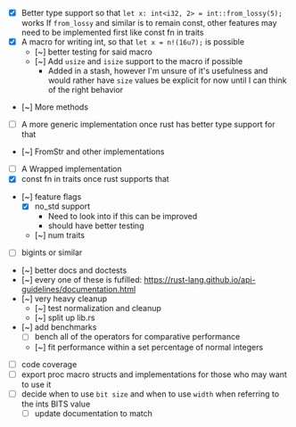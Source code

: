 - [x] Better type support so that `let x: int<i32, 2> = int::from_lossy(5);` works
      If `from_lossy` and similar is to remain const, other features may need to be implemented first like const fn in traits
- [x] A macro for writing int, so that `let x = n!(16u7);` is possible
  - [~] better testing for said macro
  - [~] Add `usize` and `isize` support to the macro if possible
    - Added in a stash, however I'm unsure of it's usefulness and would rather have `size` values be explicit for now until I can think of the right behavior
- [~] More methods
- [ ] A more generic implementation once rust has better type support for that
- [~] FromStr and other implementations
- [ ] A Wrapped implementation
- [x] const fn in traits once rust supports that
- [~] feature flags
  - [x] no_std support
    - Need to look into if this can be improved
    - should have better testing
  - [~] num traits
- [ ] bigints or similar
- [~] better docs and doctests
- [~] every one of these is fufilled: https://rust-lang.github.io/api-guidelines/documentation.html
- [~] very heavy cleanup
  - [~] test normalization and cleanup
  - [~] split up lib.rs
- [~] add benchmarks
  - [ ] bench all of the operators for comparative performance
  - [~] fit performance within a set percentage of normal integers
- [ ] code coverage
- [ ] export proc macro structs and implementations for those who may want to use it
- [ ] decide when to use `bit size` and when to use `width` when referring to the ints BITS value
  - [ ] update documentation to match
